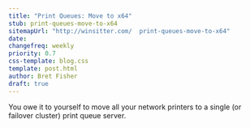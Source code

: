 ```yaml
---
title: "Print Queues: Move to x64"
stub: print-queues-move-to-x64
sitemapUrl: "http://winsitter.com/  print-queues-move-to-x64"
date:
changefreq: weekly
priority: 0.7
css-template: blog.css
template: post.html
author: Bret Fisher
draft: true
---
```

You owe it to yourself to move all your network printers to a single (or failover cluster) print queue server.
